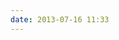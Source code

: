 ```yaml
---
date: 2013-07-16 11:33
---
```


<script src="https://gist.github.com/jmptable/5980297.js"></script>
